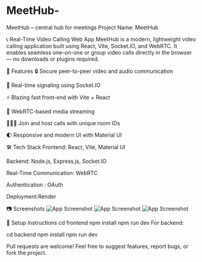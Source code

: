 # MeetHub-
MeetHub – central hub for meetings
 Project Name: MeetHub


📞 Real-Time Video Calling Web App
MeetHub is a modern, lightweight video calling application built using React, Vite, Socket.IO, and WebRTC. It enables seamless one-on-one or group video calls directly in the browser — no downloads or plugins required.

🚀 Features
🔒 Secure peer-to-peer video and audio communication

💬 Real-time signaling using Socket.IO

⚡ Blazing fast front-end with Vite + React

🎥 WebRTC-based media streaming

🧑‍🤝‍🧑 Join and host calls with unique room IDs

🌓 Responsive and modern UI with Material UI

🛠️ Tech Stack
Frontend: React, Vite, Material UI

Backend: Node.js, Express.js, Socket.IO

Real-Time Communication: WebRTC

Authentication : OAuth

Deployment:Render

📷 Screenshots
![App Screenshot](./frontend/src/assets/screenshot(282).png)
![App Screenshot](./frontend/src/assets/screenshot(284).png)
![App Screenshot](./frontend/src/assets/screenshot(285).png)

🚧 Setup Instructions
cd frontend
npm install
npm run dev
For backend:


cd backend
npm install
npm run dev


Pull requests are welcome! Feel free to suggest features, report bugs, or fork the project.
